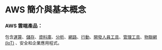 # AWS 簡介與基本概念

### AWS 雲端產品：

包含[運算](https://aws.amazon.com/tw/products/compute/)、[儲存](https://aws.amazon.com/tw/products/storage/)、[資料庫](https://aws.amazon.com/tw/products/databases/)、[分析](https://aws.amazon.com/tw/products/analytics/)、[網路](https://aws.amazon.com/tw/products/networking/)、[行動](https://aws.amazon.com/tw/mobile/)、[開發人員工具](https://aws.amazon.com/tw/products/developer-tools/)、[管理工具](https://aws.amazon.com/tw/products/management/)、[物聯網 \(IoT\)](https://aws.amazon.com/tw/iot/) 、安全和企業應用程式。



## 



